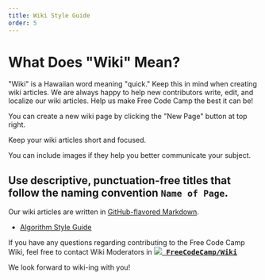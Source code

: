 ```yaml
---
title: Wiki Style Guide
order: 5
---
```

# What Does "Wiki" Mean?

"Wiki" is a Hawaiian word meaning "quick." Keep this in mind when creating wiki articles. We are always happy to help new contributors write, edit, and localize our wiki articles. Help us make Free Code Camp the best it can be!

You can create a new wiki page by clicking the "New Page" button at top right.

Keep your wiki articles short and focused.

You can include images if they help you better communicate your subject.

## Use descriptive, punctuation-free titles that follow the naming convention `Name of Page`.

Our wiki articles are written in [GitHub-flavored Markdown](https://github.com/adam-p/markdown-here/wiki/Markdown-Cheatsheet).

- [Algorithm Style Guide](Algorithm-Style-Guide)

If you have any questions regarding contributing to the Free Code Camp Wiki, feel free to contact Wiki Moderators in  <kbd><a href="https://gitter.im/FreeCodeCamp/Wiki"><img src="https://i.imgur.com/ThSWa6Y.png?2"> <b>FreeCodeCamp/Wiki</b></a></kbd>

We look forward to wiki-ing with you!
